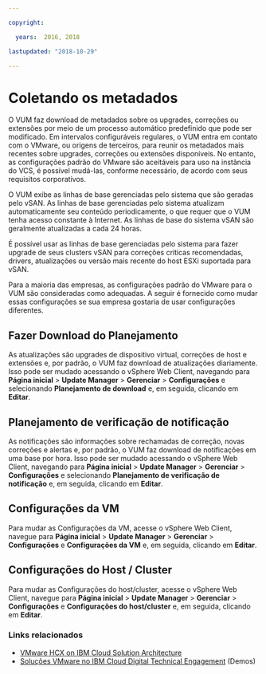 ```yaml
---

copyright:

  years:  2016, 2018

lastupdated: "2018-10-29"

---
```


#	Coletando os metadados

O VUM faz download de metadados sobre os upgrades, correções ou extensões por meio de um processo automático predefinido que pode ser modificado. Em intervalos configuráveis regulares, o VUM entra em contato com o VMware, ou origens de terceiros, para reunir os metadados mais recentes sobre upgrades, correções ou extensões disponíveis. No entanto, as configurações padrão do VMware são aceitáveis para uso na instância do VCS, é possível mudá-las, conforme necessário, de acordo com seus requisitos corporativos.

O VUM exibe as linhas de base gerenciadas pelo sistema que são geradas pelo vSAN. As linhas de base gerenciadas pelo sistema atualizam automaticamente seu conteúdo periodicamente, o que requer que o VUM tenha acesso constante à Internet. As linhas de base do sistema vSAN são geralmente atualizadas a cada 24 horas.

É possível usar as linhas de base gerenciadas pelo sistema para fazer upgrade de seus clusters vSAN para correções críticas recomendadas, drivers, atualizações ou versão mais recente do host ESXi suportada para vSAN.

Para a maioria das empresas, as configurações padrão do VMware para o VUM são consideradas como adequadas. A seguir é fornecido como mudar essas configurações se sua empresa gostaria de usar configurações diferentes.

##	Fazer Download do Planejamento
As atualizações são upgrades de dispositivo virtual, correções de host e extensões e, por padrão, o VUM faz download de atualizações diariamente. Isso pode ser mudado acessando o vSphere Web Client, navegando para **Página inicial** > **Update Manager** > **Gerenciar** > **Configurações** e selecionando **Planejamento de download** e, em seguida, clicando em **Editar**.

##	Planejamento de verificação de notificação
As notificações são informações sobre rechamadas de correção, novas correções e alertas e, por padrão, o VUM faz download de notificações em uma base por hora. Isso pode ser mudado acessando o vSphere Web Client, navegando para **Página inicial** > **Update Manager** > **Gerenciar** > **Configurações** e selecionando **Planejamento de verificação de notificação** e, em seguida, clicando em **Editar**.

##	Configurações da VM
Para mudar as Configurações da VM, acesse o vSphere Web Client, navegue para **Página inicial** > **Update Manager** > **Gerenciar** > **Configurações** e **Configurações da VM** e, em seguida, clicando em **Editar**.

##	Configurações do Host / Cluster
Para mudar as Configurações do host/cluster, acesse o vSphere Web Client, navegue para **Página inicial** > **Update Manager** > **Gerenciar** > **Configurações** e **Configurações do host/cluster** e, em seguida, clicando em **Editar**.

### Links relacionados

* [VMware HCX on IBM Cloud Solution Architecture](https://www.ibm.com/cloud/garage/files/HCX_Architecture_Design.pdf)
* [Soluções VMware no IBM Cloud Digital Technical Engagement](https://ibm-dte.mybluemix.net/ibm-vmware) (Demos)
